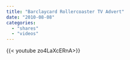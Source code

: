 ```yaml
---
title: "Barclaycard Rollercoaster TV Advert"
date: "2010-08-08"
categories:
  - "shares"
  - "videos"
---
```


<div style="width: 70vw;">{{< youtube zo4LaXcERnA>}}</div>
